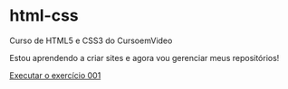 # html-css
 Curso de HTML5 e CSS3 do CursoemVideo

Estou aprendendo a criar sites e agora vou gerenciar meus repositórios!

<a href="https://arthurcezarmol.github.io/html-css/exercicios/ex001/index.html" >Executar o exercício 001